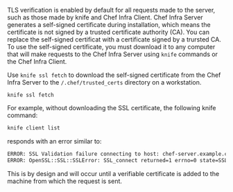 TLS verification is enabled by default for all requests made to the server, such as those made by knife and Chef Infra Client. Chef Infra Server generates a self-signed certificate during installation, which means the certificate is not signed by a trusted certificate authority (CA). You can replace the self-signed certificat with a certificate signed by a trursted CA. To use the self-signed certificate, you must download it to any computer that will make requests to the Chef Infra Server using `knife` commands or the Chef Infra Client.

Use `knife ssl fetch` to download the self-signed certificate from the Chef Infra Server to the `/.chef/trusted_certs` directory on a workstation.

```
knife ssl fetch
```

For example, without downloading the SSL certificate, the following knife command:

```bash
knife client list
```

responds with an error similar to:

```bash
ERROR: SSL Validation failure connecting to host: chef-server.example.com ...
ERROR: OpenSSL::SSL::SSLError: SSL_connect returned=1 errno=0 state=SSLv3 ...
```

This is by design and will occur until a verifiable certificate is added to the machine from which the request is sent.
